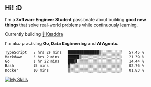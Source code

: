 ## Hi! :D

I'm a **Software Engineer Student** passionate about building **good new things** that solve real-world problems while continuously learning.

Currently building [🎾 Kuaddra](https://kuaddra.com)

I'm also practicing **Go**, **Data Engineering** and **AI Agents**.

<!--START_SECTION:waka-->

```txt
TypeScript   5 hrs 29 mins   ██████████████▒░░░░░░░░░░   57.45 %
Markdown     2 hrs 2 mins    █████▒░░░░░░░░░░░░░░░░░░░   21.39 %
Go           1 hr 22 mins    ███▓░░░░░░░░░░░░░░░░░░░░░   14.44 %
Bash         15 mins         ▓░░░░░░░░░░░░░░░░░░░░░░░░   02.76 %
Docker       10 mins         ▒░░░░░░░░░░░░░░░░░░░░░░░░   01.83 %
```

<!--END_SECTION:waka-->
[![My Skills](https://skillicons.dev/icons?i=py,go,java,aws,js,docker,linux)](https://skillicons.dev)

